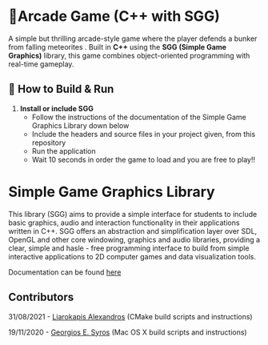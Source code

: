 # 🚀Arcade Game (C++ with SGG)

A simple but thrilling arcade-style game where the player defends a bunker from falling meteorites . Built in **C++** using the **SGG (Simple Game Graphics)** library, this game combines object-oriented programming with real-time gameplay.

## 🚀 How to Build & Run

1. **Install or include SGG**
   - Follow the instructions of the documentation of the Simple Game Graphics Library down below
   - Include the headers and source files in your project given, from this repository
   - Run the application
   - Wait 10 seconds in order the game to load and you are free to play!!


# Simple Game Graphics Library

This library (SGG) aims to provide a simple interface for students to include basic graphics, audio and interaction functionality in their applications written in C++. SGG offers an abstraction and simplification layer over SDL, OpenGL and other core windowing, graphics and audio libraries, providing a clear, simple and hasle - free programming interface to build from simple interactive applications to 2D computer games and data visualization tools.

Documentation can be found [here](https://cgaueb.github.io/sgg/index.html "SGG's Documentation")

## Contributors
 31/08/2021 - [Liarokapis Alexandros](https://github.com/liarokapisv "Liarokapis Alexandros") (CMake build scripts and instructions)
 
 19/11/2020 - [Georgios E. Syros](https://github.com/gsiros "Georgios E. Syros") (Mac OS X build scripts and instructions)
 
